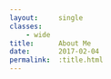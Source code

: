 ```yaml
---
layout:     single
classes:    
    - wide
title:      About Me
date:       2017-02-04 
permalink:  :title.html
---
```

